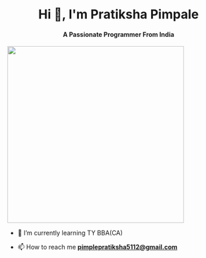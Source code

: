 <h1 align="center">Hi 👋, I'm Pratiksha Pimpale</h1>
<h4 align="center">A Passionate Programmer From India</h4>
<img src=github.jpeg" width="400">

- 🌱 I’m currently learning TY BBA(CA)

- 📫 How to reach me **pimplepratiksha5112@gmail.com**

